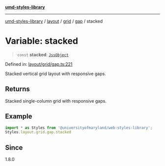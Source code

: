 [**umd-styles-library**](../../../../../../README.md)

***

[umd-styles-library](../../../../../../modules.md) / [layout](../../../../../README.md) / [grid](../../../README.md) / [gap](../README.md) / stacked

# Variable: stacked

> `const` **stacked**: [`JssObject`](../../../../../../utilities/namespaces/transform/type-aliases/JssObject.md)

Defined in: [layout/grid/gap.ts:221](https://github.com/UMD-Digital/design-system/blob/8021d9898368f604bce452fe4dde6fae3a0578fd/packages/styles/source/layout/grid/gap.ts#L221)

Stacked vertical grid layout with responsive gaps.

## Returns

Stacked single-column grid with responsive gaps.

## Example

```typescript
import * as Styles from '@universityofmaryland/web-styles-library';
Styles.layout.grid.gap.stacked
```

## Since

1.8.0
